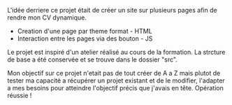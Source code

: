 L'idée derriere ce projet était de créer un site sur plusieurs pages afin de rendre mon CV dynamique.

- Creation d'une page par theme format - HTML
- Interaction entre les pages via des bouton - JS


Le projet est inspiré d'un atelier réalisé au cours de la formation.
La strcture de base a été conservée et se trouve dans le dossier "src".

Mon objectif sur ce projet n'etait pas de tout créer de A a Z mais plutot de tester ma capacité a récupérer un projet existant et de le modifier, l'adapter a mes besoins pour atteindre l'objectif précis que j'avais en tête.
Opération réussie !